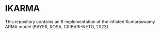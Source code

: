 # IKARMA
This repository contains an R implementation of the inflated Kumaraswamy ARMA model (BAYER, ROSA, CRIBARI-NETO, 2023).

